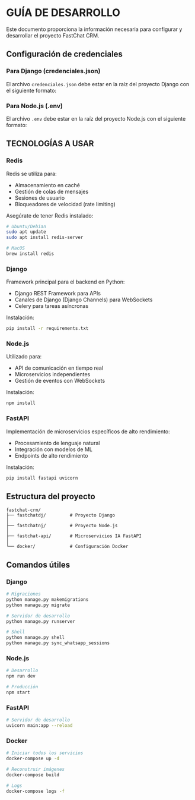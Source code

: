 # GUÍA DE DESARROLLO

Este documento proporciona la información necesaria para configurar y desarrollar el proyecto FastChat CRM.

## Configuración de credenciales

### Para Django (credenciales.json)

El archivo `credenciales.json` debe estar en la raíz del proyecto Django con el siguiente formato:

### Para Node.js (.env)

El archivo `.env` debe estar en la raíz del proyecto Node.js con el siguiente formato:


## TECNOLOGÍAS A USAR

### Redis
Redis se utiliza para:
- Almacenamiento en caché
- Gestión de colas de mensajes
- Sesiones de usuario
- Bloqueadores de velocidad (rate limiting)

Asegúrate de tener Redis instalado:
```bash
# Ubuntu/Debian
sudo apt update
sudo apt install redis-server

# MacOS
brew install redis
```

### Django
Framework principal para el backend en Python:
- Django REST Framework para APIs
- Canales de Django (Django Channels) para WebSockets
- Celery para tareas asíncronas

Instalación:
```bash
pip install -r requirements.txt
```

### Node.js
Utilizado para:
- API de comunicación en tiempo real
- Microservicios independientes
- Gestión de eventos con WebSockets

Instalación:
```bash
npm install
```

### FastAPI
Implementación de microservicios específicos de alto rendimiento:
- Procesamiento de lenguaje natural
- Integración con modelos de ML
- Endpoints de alto rendimiento

Instalación:
```bash
pip install fastapi uvicorn
```

## Estructura del proyecto

```
fastchat-crm/
├── fastchatdj/         # Proyecto Django
│
├── fastchatnj/         # Proyecto Node.js
│
├── fastchat-api/       # Microservicios IA FastAPI
│
└── docker/             # Configuración Docker
```

## Comandos útiles

### Django
```bash
# Migraciones
python manage.py makemigrations
python manage.py migrate

# Servidor de desarrollo
python manage.py runserver

# Shell
python manage.py shell
python manage.py sync_whatsapp_sessions

```

### Node.js
```bash
# Desarrollo
npm run dev

# Producción
npm start
```

### FastAPI
```bash
# Servidor de desarrollo
uvicorn main:app --reload
```

### Docker
```bash
# Iniciar todos los servicios
docker-compose up -d

# Reconstruir imágenes
docker-compose build

# Logs
docker-compose logs -f
```
